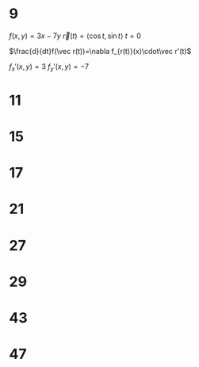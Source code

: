 # 9

$f(x,y)=3x-7y$
$\vec r(t)=\langle\cos t,\sin t\rangle$
$t=0$

$\frac{d}{dt}f(\vec r(t))=\nabla f_{r(t)}(x)\cdot\vec r'(t)$

$f_x'(x,y)=3$
$f_y'(x,y)=-7$

# 11

# 15

# 17

# 21

# 27

# 29

# 43

# 47
